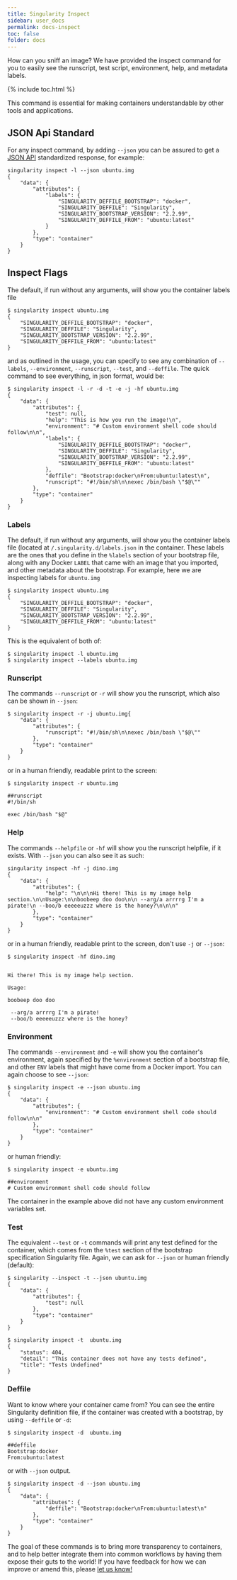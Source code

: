 ```yaml
---
title: Singularity Inspect
sidebar: user_docs
permalink: docs-inspect
toc: false
folder: docs
---
```


How can you sniff an image? We have provided the inspect command for you to easily see the runscript, test script, environment, help, and metadata labels. 

{% include toc.html %}

This command is essential for making containers understandable by other tools and applications.

## JSON Api Standard
For any inspect command, by adding `--json` you can be assured to get a <a href="http://jsonapi.org/" target="_blank">JSON API</a> standardized response, for example:

```
singularity inspect -l --json ubuntu.img
{
    "data": {
        "attributes": {
            "labels": {
                "SINGULARITY_DEFFILE_BOOTSTRAP": "docker",
                "SINGULARITY_DEFFILE": "Singularity",
                "SINGULARITY_BOOTSTRAP_VERSION": "2.2.99",
                "SINGULARITY_DEFFILE_FROM": "ubuntu:latest"
            }
        },
        "type": "container"
    }
}
```

## Inspect Flags
The default, if run without any arguments, will show you the container labels file

```
$ singularity inspect ubuntu.img
{
    "SINGULARITY_DEFFILE_BOOTSTRAP": "docker",
    "SINGULARITY_DEFFILE": "Singularity",
    "SINGULARITY_BOOTSTRAP_VERSION": "2.2.99",
    "SINGULARITY_DEFFILE_FROM": "ubuntu:latest"
}

```

and as outlined in the usage, you can specify to see any combination of `--labels`, `--environment`, `--runscript`, `--test`, and `--deffile`. The quick command to see everything, in json format, would be:

```
$ singularity inspect -l -r -d -t -e -j -hf ubuntu.img
{
    "data": {
        "attributes": {
            "test": null,
            "help": "This is how you run the image!\n",
            "environment": "# Custom environment shell code should follow\n\n",
            "labels": {
                "SINGULARITY_DEFFILE_BOOTSTRAP": "docker",
                "SINGULARITY_DEFFILE": "Singularity",
                "SINGULARITY_BOOTSTRAP_VERSION": "2.2.99",
                "SINGULARITY_DEFFILE_FROM": "ubuntu:latest"
            },
            "deffile": "Bootstrap:docker\nFrom:ubuntu:latest\n",
            "runscript": "#!/bin/sh\n\nexec /bin/bash \"$@\""
        },
        "type": "container"
    }
}
```

### Labels
The default, if run without any arguments, will show you the container labels file (located at `/.singularity.d/labels.json` in the container. These labels are the ones that you define in the `%labels` section of your bootstrap file, along with any Docker `LABEL` that came with an image that you imported, and other metadata about the bootstrap. For example, here we are inspecting labels for `ubuntu.img`

```
$ singularity inspect ubuntu.img
{
    "SINGULARITY_DEFFILE_BOOTSTRAP": "docker",
    "SINGULARITY_DEFFILE": "Singularity",
    "SINGULARITY_BOOTSTRAP_VERSION": "2.2.99",
    "SINGULARITY_DEFFILE_FROM": "ubuntu:latest"
}

```

This is the equivalent of both of:

```
$ singularity inspect -l ubuntu.img
$ singularity inspect --labels ubuntu.img
```



### Runscript
The commands `--runscript` or `-r` will show you the runscript, which also can be shown in `--json`:

```
$ singularity inspect -r -j ubuntu.img{
    "data": {
        "attributes": {
            "runscript": "#!/bin/sh\n\nexec /bin/bash \"$@\""
        },
        "type": "container"
    }
}
```

or in a human friendly, readable print to the screen:

```
$ singularity inspect -r ubuntu.img

##runscript
#!/bin/sh

exec /bin/bash "$@"
```

### Help
The commands `--helpfile` or `-hf` will show you the runscript helpfile, if it exists. With `--json` you can also see it as such:

```
singularity inspect -hf -j dino.img
{
    "data": {
        "attributes": {
            "help": "\n\n\nHi there! This is my image help section.\n\nUsage:\n\nboobeep doo doo\n\n --arg/a arrrrg I'm a pirate!\n --boo/b eeeeeuzzz where is the honey?\n\n\n"
        },
        "type": "container"
    }
}
```

or in a human friendly, readable print to the screen, don't use `-j` or `--json`:

```
$ singularity inspect -hf dino.img


Hi there! This is my image help section.

Usage:

boobeep doo doo

 --arg/a arrrrg I'm a pirate!
 --boo/b eeeeeuzzz where is the honey?

```


### Environment
The commands `--environment` and `-e` will show you the container's environment, again specified by the `%environment` section of a bootstrap file, and other `ENV` labels that might have come from a Docker import. You can again choose to see `--json`:

```
$ singularity inspect -e --json ubuntu.img
{
    "data": {
        "attributes": {
            "environment": "# Custom environment shell code should follow\n\n"
        },
        "type": "container"
    }
}

```
or human friendly:

```
$ singularity inspect -e ubuntu.img

##environment
# Custom environment shell code should follow
```

The container in the example above did not have any custom environment variables set.

### Test
The equivalent `--test` or `-t` commands will print any test defined for the container, which comes from the `%test` section of the bootstrap specification Singularity file. Again, we can ask for `--json` or human friendly (default):

```
$ singularity --inspect -t --json ubuntu.img
{
    "data": {
        "attributes": {
            "test": null
        },
        "type": "container"
    }
}

$ singularity inspect -t  ubuntu.img
{
    "status": 404,
    "detail": "This container does not have any tests defined",
    "title": "Tests Undefined"
}

```

### Deffile
Want to know where your container came from? You can see the entire Singularity definition file, if the container was created with a bootstrap, by using `--deffile` or `-d`:

```
$ singularity inspect -d  ubuntu.img

##deffile
Bootstrap:docker
From:ubuntu:latest
```
or with `--json` output.

```
$ singularity inspect -d --json ubuntu.img
{
    "data": {
        "attributes": {
            "deffile": "Bootstrap:docker\nFrom:ubuntu:latest\n"
        },
        "type": "container"
    }
}

```

The goal of these commands is to bring more transparency to containers, and to help better integrate them into common workflows by having them expose their guts to the world! If you have feedback for how we can improve or amend this, please <a href="https://github.com/singularityware/singularity/issues" target="_blank">let us know!</a>


